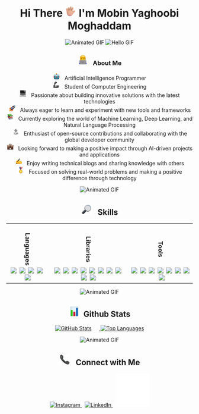 <h1 align="center">Hi There <img src="https://github.com/mobinym/mobinym/blob/0304c0c47c2e502369f5b1e6cde47946664362e0/Hand%20with%20Fingers%20Splayed%20Medium-Light%20Skin%20Tone.png" alt="Waving Hand" width="30"/> I'm Mobin Yaghoobi Moghaddam</h1>

<p align="center">
  <img src="https://user-images.githubusercontent.com/74038190/212284100-561aa473-3905-4a80-b561-0d28506553ee.gif" alt="Animated GIF" />
  <img src="https://user-images.githubusercontent.com/74038190/212750147-854a394f-fee9-4080-9770-78a4b7ece53f.gif" alt="Hello GIF" width="500"/>
</p>


<h3 align="center"> <img src="https://github.com/mobinym/mobinym/blob/main/Man%20Technologist.webp" width="30" alt="Check Mark Emoji" /> &nbsp; About Me</h3>

<p align="center">
  <img src="https://github.com/mobinym/mobinym/blob/main/Robot%20(1).webp" width="20" alt="robot emoji" /> &nbsp; Artificial Intelligence Programmer <br>
  <img src="https://github.com/mobinym/mobinym/raw/main/Mechanical%20Arm.webp" width="20" alt="graduation cap emoji" /> &nbsp; Student of Computer Engineering <br>
  <img src="https://github.com/mobinym/mobinym/blob/main/Laptop.webp" width="20" alt="laptop emoji" /> &nbsp; Passionate about building innovative solutions with the latest technologies <br>
  <img src="https://github.com/mobinym/mobinym/blob/main/Rocket.webp" width="20" alt="gear emoji" /> &nbsp; Always eager to learn and experiment with new tools and frameworks <br>
  <img src="https://github.com/mobinym/mobinym/blob/main/Books.webp" width="20" alt="books emoji" /> &nbsp; Currently exploring the world of Machine Learning, Deep Learning, and Natural Language Processing <br>
  <img src="https://github.com/mobinym/mobinym/blob/main/Top%20Arrow.webp" width="20" alt="earth globe emoji" /> &nbsp; Enthusiast of open-source contributions and collaborating with the global developer community <br>
  <img src="https://github.com/mobinym/mobinym/blob/main/Briefcase.webp" width="20" alt="teacher emoji" /> &nbsp; Looking forward to making a positive impact through AI-driven projects and applications <br>
  <img src="https://github.com/mobinym/mobinym/blob/main/Writing%20Hand.webp" width="20" alt="pen emoji" /> &nbsp; Enjoy writing technical blogs and sharing knowledge with others <br>
  <img src="https://github.com/mobinym/mobinym/blob/main/Sports%20Medal.webp" width="20" alt="bullseye emoji" /> &nbsp; Focused on solving real-world problems and making a positive difference through technology
  
</p>
<p align="center">
  <img src="https://user-images.githubusercontent.com/74038190/212284100-561aa473-3905-4a80-b561-0d28506553ee.gif" alt="Animated GIF" />
</p>







<h2 align="center"> <img src="https://github.com/mobinym/mobinym/blob/main/Magnifying%20Glass%20Tilted%20Left.webp" width="30" alt="Check Mark Emoji" /> &nbsp; Skills</h2>

<table align="center" width="80%">
  <tr>
    <td align="center" style="writing-mode: vertical-rl; text-align: center;">
      <h3>Languages</h3>
    </td>
    <td align="center" style="writing-mode: vertical-rl; text-align: center;">
      <h3>Libraries</h3>
    </td>
    <td align="center" style="writing-mode: vertical-rl; text-align: center;">
      <h3>Tools</h3>
    </td>
  </tr>
  <tr>
    <td align="center">
      <img src="https://img.shields.io/badge/-Python-333333?style=flat&logo=python" />&nbsp;
      <img src="https://img.shields.io/badge/MySQL-4479A1?logo=mysql&logoColor=fff" />&nbsp;
      <img src="https://img.shields.io/badge/Microsoft%20SQL%20Server-CC2927?style=flat&logo=microsoft%20sql%20server&logoColor=white" />&nbsp;
      <img src="https://img.shields.io/badge/Dart-%230175C2.svg?style=flat&logo=dart&logoColor=white" />&nbsp;
      <img src="https://img.shields.io/badge/Flutter-%2302569B.svg?style=flat&logo=flutter&logoColor=white" />
    </td>
    <td align="center">
      <img src="https://img.shields.io/badge/numpy-%23013243.svg?style=flat&logo=numpy&logoColor=white" />&nbsp;
      <img src="https://img.shields.io/badge/pandas-%23150458.svg?style=flat&logo=pandas&logoColor=white" />&nbsp;
      <img src="https://img.shields.io/badge/Plotly-%233F4F75.svg?style=flat&logo=plotly&logoColor=white" />&nbsp;
      <img src="https://img.shields.io/badge/PyTorch-%23EE4C2C.svg?style=flat&logo=PyTorch&logoColor=white" />&nbsp;
      <img src="https://img.shields.io/badge/scikit--learn-%23F7931E.svg?style=flat&logo=scikit-learn&logoColor=white" />&nbsp;
      <img src="https://img.shields.io/badge/SciPy-%230C55A5.svg?style=flat&logo=scipy&logoColor=white" />&nbsp;
      <img src="https://img.shields.io/badge/TensorFlow-%23FF6F00.svg?style=flat&logo=TensorFlow&logoColor=white" />&nbsp;
      <img src="https://img.shields.io/badge/Keras-%23D00000.svg?style=flat&logo=Keras&logoColor=white" />&nbsp;
      <img src="https://img.shields.io/badge/opencv-%23white.svg?style=flat&logo=opencv&logoColor=white" />&nbsp;
      <img src="https://img.shields.io/badge/Matplotlib-%23ffffff.svg?style=flat&logo=Matplotlib&logoColor=black" />
    </td>
    <td align="center">
      <img src="https://img.shields.io/badge/Anaconda-44A833?style=flat&logo=anaconda&logoColor=fff" />&nbsp;
      <img src="https://img.shields.io/badge/jupyter-%23FA0F00.svg?style=flat&logo=jupyter&logoColor=white" />&nbsp;
      <img src="https://img.shields.io/badge/Visual%20Studio%20Code-0078d7.svg?style=flat&logo=visual-studio-code&logoColor=white" />&nbsp;
      <img src="https://img.shields.io/badge/Visual%20Studio-5C2D91.svg?style=flat&logo=visual-studio&logoColor=white" />&nbsp;
      <img src="https://img.shields.io/badge/Trello-%23026AA7.svg?style=flat&logo=Trello&logoColor=white" />&nbsp;
      <img src="https://img.shields.io/badge/git-%23F05033.svg?style=flat&logo=git&logoColor=white" />&nbsp;
      <img src="https://img.shields.io/badge/MongoDB-%234ea94b.svg?logo=mongodb&logoColor=white" />&nbsp;
      <img src="https://img.shields.io/badge/Flutter-%2302569B.svg?style=flat&logo=flutter&logoColor=white" />
    </td>
  </tr>
</table>

<p align="center">
  <img src="https://user-images.githubusercontent.com/74038190/212284100-561aa473-3905-4a80-b561-0d28506553ee.gif" alt="Animated GIF" />
</p>


<h2 align="center"> <img src="https://github.com/mobinym/mobinym/blob/main/Bar%20Chart.webp" width="30" alt="Check Mark Emoji" /> &nbsp;Github Stats</h2>

<p align="center">
  <a href="https://github.com/mobinym">
    <img src="https://github-readme-stats.vercel.app/api?username=mobinym&show_icons=true&theme=tokyonight" alt="GitHub Stats" style="margin-right: 20px;" />
    <img src="https://github-readme-stats.vercel.app/api/top-langs/?username=mobinym&theme=tokyonight&layout=compact" alt="Top Languages" />
  </a>
</p>

<p align="center">
  <img src="https://user-images.githubusercontent.com/74038190/212284100-561aa473-3905-4a80-b561-0d28506553ee.gif" alt="Animated GIF" />
</p>

<h2 align="center"> <img src="https://github.com/mobinym/mobinym/blob/main/Telephone%20Receiver.webp" width="30" alt="Check Mark Emoji" /> &nbsp; Connect with Me </h2>


<p align="center">
  <a href="https://www.instagram.com/mobin._.ym/" target="_blank" rel="noreferrer">
    <img src="https://user-images.githubusercontent.com/74038190/235294013-a33e5c43-a01c-43f6-b44d-a406d8b4ab75.gif" alt="Instagram" width="80" />
  </a>
  &nbsp;
  <a href="https://www.linkedin.com/in/mobin-yaghoobi-moghaddam/" target="_blank" rel="noreferrer">
    <img src="https://user-images.githubusercontent.com/74038190/235294012-0a55e343-37ad-4b0f-924f-c8431d9d2483.gif" alt="LinkedIn" width="80" />
  </a>
  &nbsp;
  <a href="https://t.me/MOBIN_YM" target="_blank" rel="noreferrer">
    <img src="https://github.com/mobinym/mobinym/blob/295b749fb3cbe4b854b72fec8a87604167bb8db6/Telegram%20(1).gif" alt="Telegram" width="90" />
  </a>
</p>
